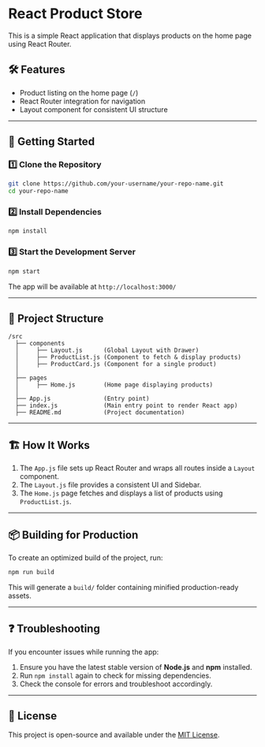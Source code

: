 # React Product Store

This is a simple React application that displays products on the home page using React Router.

## 🛠️ Features

- Product listing on the home page (`/`)
- React Router integration for navigation
- Layout component for consistent UI structure

---

## 🚀 Getting Started

### 1️⃣ Clone the Repository

```sh
git clone https://github.com/your-username/your-repo-name.git
cd your-repo-name
```

### 2️⃣ Install Dependencies

```sh
npm install
```

### 3️⃣ Start the Development Server

```sh
npm start
```

The app will be available at `http://localhost:3000/`

---

## 📂 Project Structure

```
/src
  ├── components
  │     ├── Layout.js      (Global Layout with Drawer)
  │     ├── ProductList.js (Component to fetch & display products)
  │     ├── ProductCard.js (Component for a single product)
  │
  ├── pages
  │     ├── Home.js        (Home page displaying products)
  │
  ├── App.js               (Entry point)
  ├── index.js             (Main entry point to render React app)
  ├── README.md            (Project documentation)
```

---

## 🏗️ How It Works

1. The `App.js` file sets up React Router and wraps all routes inside a `Layout` component.
2. The `Layout.js` file provides a consistent UI and Sidebar.
3. The `Home.js` page fetches and displays a list of products using `ProductList.js`.

---

## 📦 Building for Production

To create an optimized build of the project, run:

```sh
npm run build
```

This will generate a `build/` folder containing minified production-ready assets.

---

## ❓ Troubleshooting

If you encounter issues while running the app:

1. Ensure you have the latest stable version of **Node.js** and **npm** installed.
2. Run `npm install` again to check for missing dependencies.
3. Check the console for errors and troubleshoot accordingly.

---

## 📜 License

This project is open-source and available under the [MIT License](LICENSE).
